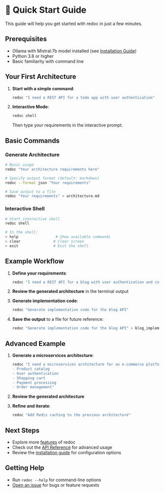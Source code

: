 # 🚀 Quick Start Guide

This guide will help you get started with redoc in just a few minutes.

## Prerequisites

- Ollama with Mistral:7b model installed (see [Installation Guide](installation.md))
- Python 3.8 or higher
- Basic familiarity with command line

## Your First Architecture

1. **Start with a simple command**:
   ```bash
   redoc "I need a REST API for a todo app with user authentication"
   ```

2. **Interactive Mode**:
   ```bash
   redoc shell
   ```
   Then type your requirements in the interactive prompt.

## Basic Commands

### Generate Architecture
```bash
# Basic usage
redoc "Your architecture requirements here"

# Specify output format (default: markdown)
redoc --format json "Your requirements"

# Save output to a file
redoc "Your requirements" > architecture.md
```

### Interactive Shell
```bash
# Start interactive shell
redoc shell

# In the shell:
> help                 # Show available commands
> clear               # Clear screen
> exit                # Exit the shell
```

## Example Workflow

1. **Define your requirements**:
   ```bash
   redoc "I need a REST API for a blog with user authentication and comments"
   ```

2. **Review the generated architecture** in the terminal output

3. **Generate implementation code**:
   ```bash
   redoc "Generate implementation code for the blog API"
   ```

4. **Save the output** to a file for future reference:
   ```bash
   redoc "Generate implementation code for the blog API" > blog_implementation.md
   ```

## Advanced Example

1. **Generate a microservices architecture**:
   ```bash
   redoc "I need a microservices architecture for an e-commerce platform with:
   - Product catalog
   - User authentication
   - Shopping cart
   - Payment processing
   - Order management"
   ```

2. **Review the generated architecture**

3. **Refine and iterate**:
   ```bash
   redoc "Add Redis caching to the previous architecture"
   ```

## Next Steps

- Explore more [features](features.md) of redoc
- Check out the [API Reference](api.md) for advanced usage
- Review the [installation guide](installation.md) for configuration options

## Getting Help

- Run `redoc --help` for command-line options
- [Open an issue](https://github.com/text2doc/redoc/issues) for bugs or feature requests
